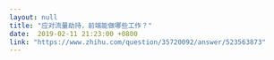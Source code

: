 ```yaml
---
layout: null
title: "应对流量劫持，前端能做哪些工作？"
date:  2019-02-11 21:23:00 +0800
link: "https://www.zhihu.com/question/35720092/answer/523563873"
---
```

